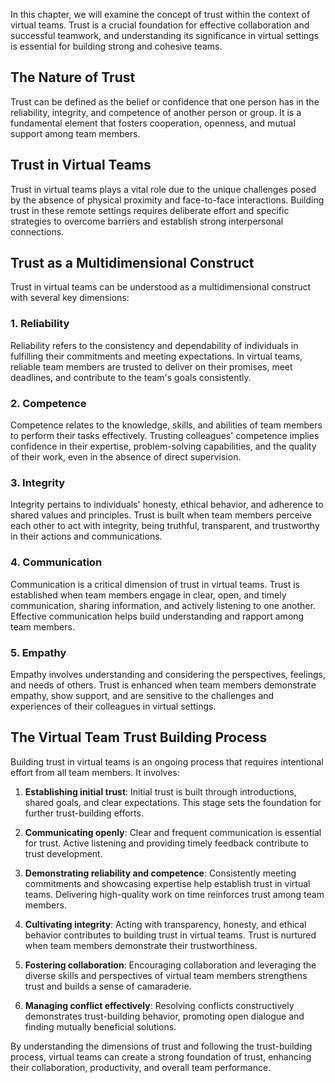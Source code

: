 
In this chapter, we will examine the concept of trust within the context of virtual teams. Trust is a crucial foundation for effective collaboration and successful teamwork, and understanding its significance in virtual settings is essential for building strong and cohesive teams.

## The Nature of Trust

Trust can be defined as the belief or confidence that one person has in the reliability, integrity, and competence of another person or group. It is a fundamental element that fosters cooperation, openness, and mutual support among team members.

## Trust in Virtual Teams

Trust in virtual teams plays a vital role due to the unique challenges posed by the absence of physical proximity and face-to-face interactions. Building trust in these remote settings requires deliberate effort and specific strategies to overcome barriers and establish strong interpersonal connections.

## Trust as a Multidimensional Construct

Trust in virtual teams can be understood as a multidimensional construct with several key dimensions:

### 1\. Reliability

Reliability refers to the consistency and dependability of individuals in fulfilling their commitments and meeting expectations. In virtual teams, reliable team members are trusted to deliver on their promises, meet deadlines, and contribute to the team's goals consistently.

### 2\. Competence

Competence relates to the knowledge, skills, and abilities of team members to perform their tasks effectively. Trusting colleagues' competence implies confidence in their expertise, problem-solving capabilities, and the quality of their work, even in the absence of direct supervision.

### 3\. Integrity

Integrity pertains to individuals' honesty, ethical behavior, and adherence to shared values and principles. Trust is built when team members perceive each other to act with integrity, being truthful, transparent, and trustworthy in their actions and communications.

### 4\. Communication

Communication is a critical dimension of trust in virtual teams. Trust is established when team members engage in clear, open, and timely communication, sharing information, and actively listening to one another. Effective communication helps build understanding and rapport among team members.

### 5\. Empathy

Empathy involves understanding and considering the perspectives, feelings, and needs of others. Trust is enhanced when team members demonstrate empathy, show support, and are sensitive to the challenges and experiences of their colleagues in virtual settings.

## The Virtual Team Trust Building Process

Building trust in virtual teams is an ongoing process that requires intentional effort from all team members. It involves:

1. **Establishing initial trust**: Initial trust is built through introductions, shared goals, and clear expectations. This stage sets the foundation for further trust-building efforts.
    
2. **Communicating openly**: Clear and frequent communication is essential for trust. Active listening and providing timely feedback contribute to trust development.
    
3. **Demonstrating reliability and competence**: Consistently meeting commitments and showcasing expertise help establish trust in virtual teams. Delivering high-quality work on time reinforces trust among team members.
    
4. **Cultivating integrity**: Acting with transparency, honesty, and ethical behavior contributes to building trust in virtual teams. Trust is nurtured when team members demonstrate their trustworthiness.
    
5. **Fostering collaboration**: Encouraging collaboration and leveraging the diverse skills and perspectives of virtual team members strengthens trust and builds a sense of camaraderie.
    
6. **Managing conflict effectively**: Resolving conflicts constructively demonstrates trust-building behavior, promoting open dialogue and finding mutually beneficial solutions.
    

By understanding the dimensions of trust and following the trust-building process, virtual teams can create a strong foundation of trust, enhancing their collaboration, productivity, and overall team performance.
